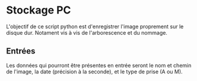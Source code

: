# Stockage PC
L'objectif de ce script python est d'enregistrer l'image proprement sur le disque dur. Notament vis à vis de l'arborescence et du nommage.  

## Entrées  
Les données qui pourront être présentes en entrée seront le nom et chemin de l'image, la date (précision à la seconde), et le type de prise (A ou M).  

